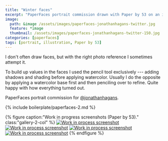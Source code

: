 ```yaml
---
title: "Winter faces"
excerpt: "PaperFaces portrait commission drawn with Paper by 53 on an iPad."
image: 
  path: &image /assets/images/paperfaces-jonathanhagans-twitter.jpg 
  feature: *image
  thumbnail: /assets/images/paperfaces-jonathanhagans-twitter-150.jpg
categories: [paperfaces]
tags: [portrait, illustration, Paper by 53]
---
```


I don't often draw faces, but with the right photo reference I sometimes attempt it. 

To build up values in the faces I used the pencil tool exclusively --- adding shadows and shading before applying watercolor. Usually I do the opposite by applying a watercolor base first and then penciling over to refine. Quite happy with how everything turned out.

PaperFaces portrait commission for [@jonathanhagans](https://twitter.com/jonathanhagans).

{% include boilerplate/paperfaces-2.md %}

{% figure caption:"Work in progress screenshots (Paper by 53)." class:"gallery-2-col" %}
[![Work in process screenshot](/assets/images/paperfaces-jonathanhagans-process-1-600.jpg)](/assets/images/paperfaces-jonathanhagans-process-1-lg.jpg)
[![Work in process screenshot](/assets/images/paperfaces-jonathanhagans-process-2-600.jpg)](/assets/images/paperfaces-jonathanhagans-process-2-lg.jpg)
[![Work in process screenshot](/assets/images/paperfaces-jonathanhagans-process-3-600.jpg)](/assets/images/paperfaces-jonathanhagans-process-3-lg.jpg)
[![Work in process screenshot](/assets/images/paperfaces-jonathanhagans-process-4-600.jpg)](/assets/images/paperfaces-jonathanhagans-process-4-lg.jpg)
{% endfigure %}
